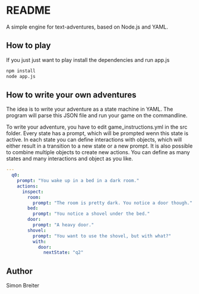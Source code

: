 # README

A simple engine for text-adventures, based on Node.js and YAML.

## How to play
If you just just want to play install the dependencies and run app.js
```bash
npm install
node app.js
```

## How to write your own adventures
The idea is to write your adventure as a state machine in YAML. The program will 
parse this JSON file and run your game on the commandline.

To write your adventure, you have to edit game_instructions.yml in the src folder. Every state has a
prompt, which will be prompted wenn this state is active. In each state you 
can define interactions with objects, which will either result in a transition to a new
state or a new prompt. It is also possible to combine multiple objects to create new actions. You can define as many states and many interactions and object as you like.

```yaml
---
  q0:
    prompt: "You wake up in a bed in a dark room."
    actions:
      inspect:
        room:
          prompt: "The room is pretty dark. You notice a door though."
        bed:
          prompt: "You notice a shovel under the bed."
        door:
          prompt: "A heavy door."
        shovel:
          prompt: "You want to use the shovel, but with what?"
          with:
            door:
              nextState: "q2"
```

## Author
Simon Breiter